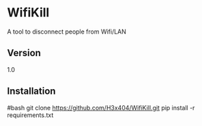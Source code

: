 # WifiKill
A tool to disconnect people from Wifi/LAN

## Version 
1.0

## Installation

#bash
git clone https://github.com/H3x404/WifiKill.git
pip install -r requirements.txt
